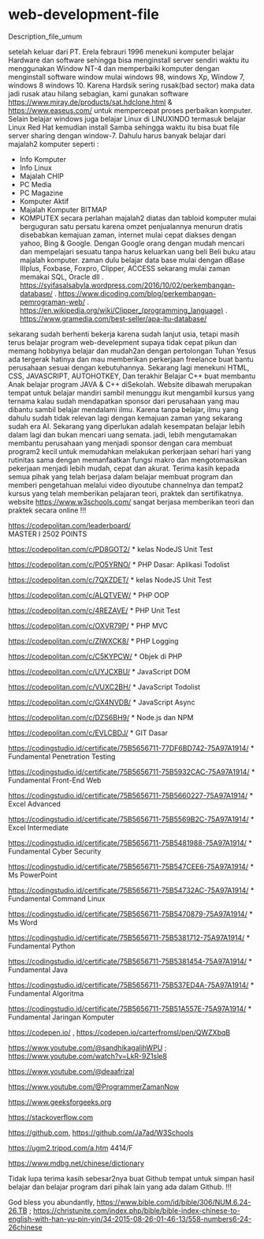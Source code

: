 # web-development-file
Description_file_umum

setelah keluar dari PT. Erela febrauri 1996 menekuni komputer belajar Hardware dan software
sehingga bisa menginstall server sendiri waktu itu menggunakan Window NT-4 dan memperbaiki
komputer dengan menginstall software window mulai windows 98, windows Xp, Window 7, windows 8
windows 10. Karena Hardsik sering rusak(bad sector) maka data jadi rusak atau hilang sebagian, kami gunakan software https://www.miray.de/products/sat.hdclone.html
& https://www.easeus.com/ untuk mempercepat proses perbaikan komputer.
Selain belajar windows juga belajar Linux di LINUXINDO termasuk belajar Linux Red Hat 
kemudian install Samba sehingga waktu itu bisa buat file server sharing dengan window-7.
Dahulu harus banyak belajar dari majalah2 komputer seperti :
- Info Komputer
- Info Linux
- Majalah CHIP
- PC Media
- PC Magazine
- Komputer Aktif
- Majalah Komputer BITMAP
- KOMPUTEX
secara perlahan majalah2 diatas dan tabloid komputer mulai berguguran satu persatu
karena omzet penjualannya menurun dratis disebabkan kemajuan zaman, internet mulai cepat
diakses dengan yahoo, Bing & Google.
Dengan Google orang dengan mudah mencari dan mempelajari sesuatu tanpa harus keluarkan
uang beli Beli buku atau majalah komputer.
zaman dulu belajar data base mulai dengan dBase IIIplus, Foxbase, Foxpro, Clipper, ACCESS
sekarang mulai zaman memakai SQL, Oracle dll
. https://syifasalsabyla.wordpress.com/2016/10/02/perkembangan-database/
. https://www.dicoding.com/blog/perkembangan-pemrograman-web/
. https://en.wikipedia.org/wiki/Clipper_(programming_language)
. https://www.gramedia.com/best-seller/apa-itu-database/

sekarang sudah berhenti bekerja karena sudah lanjut usia, tetapi  masih terus belajar program web-develepment
supaya tidak cepat pikun dan memang hobbynya belajar dan mudah2an dengan pertolongan Tuhan Yesus ada tergerak hatinya dan mau memberikan perkerjaan freelance buat bantu perusahaan sesuai dengan kebutuhannya.
Sekarang lagi menekuni HTML, CSS, JAVASCRIPT, AUTOHOTKEY, Dan terakhir Belajar C++ buat
membantu Anak belajar program JAVA & C++ diSekolah. 
Website dibawah merupakan tempat untuk belajar mandiri sambil menunggu ikut mengambil
kursus yang ternama kalau sudah mendapatkan sponsor dari perusahaan yang mau dibantu 
sambil belajar mendalami ilmu. Karena tanpa belajar, ilmu yang dahulu sudah tidak relevan 
lagi dengan kemajuan zaman yang sekarang sudah era AI.
Sekarang yang diperlukan adalah kesempatan belajar lebih dalam lagi dan bukan mencari uang semata. 
jadi, lebih mengutamakan membantu perusahaan yang menjadi sponsor dengan cara membuat program2 kecil 
untuk memudahkan melakukan perkerjaan sehari hari yang rutinitas sama dengan memanfaatkan fungsi makro
dan mengotomasikan pekerjaan menjadi lebih mudah, cepat dan akurat.
Terima kasih kepada semua pihak yang telah berjasa dalam belajar membuat program dan memberi pengetahuan
melalui video diyoutube channelnya dan tempat2 kursus yang telah memberikan pelajaran teori, praktek dan
sertifikatnya.
website https://www.w3schools.com/  sangat berjasa memberikan teori dan praktek secara online !!!

https://codepolitan.com/leaderboard/     
MASTER I  2502 POINTS

https://codepolitan.com/c/PD8GOT2/  * kelas NodeJS Unit Test

https://codepolitan.com/c/PO5YRNO/  * PHP Dasar: Aplikasi Todolist

https://codepolitan.com/c/7QXZDET/  * kelas NodeJS Unit Test

https://codepolitan.com/c/ALQTVEW/   * PHP OOP

https://codepolitan.com/c/4REZAVE/   * PHP Unit Test

https://codepolitan.com/c/OXVR79P/   *  PHP MVC

https://codepolitan.com/c/ZIWXCK8/   *  PHP Logging

https://codepolitan.com/c/C5KYPCW/   * Objek di PHP

https://codepolitan.com/c/UYJCXBU/ *  JavaScript DOM

https://codepolitan.com/c/VUXC2BH/ * JavaScript  Todolist

https://codepolitan.com/c/GX4NVDB/ * JavaScript Async

https://codepolitan.com/c/DZS6BH9/ * Node.js dan NPM

https://codepolitan.com/c/EVLCBDJ/ * GIT Dasar


https://codingstudio.id/certificate/75B5656711-77DF6BD742-75A97A1914/ * Fundamental Penetration Testing

https://codingstudio.id/certificate/75B5656711-75B5932CAC-75A97A1914/ * Fundamental Front-End Web

https://codingstudio.id/certificate/75B5656711-75B5660227-75A97A1914/ * Excel Advanced

https://codingstudio.id/certificate/75B5656711-75B5569B2C-75A97A1914/ * Excel Intermediate

https://codingstudio.id/certificate/75B5656711-75B5481988-75A97A1914/ * Fundamental Cyber Security

https://codingstudio.id/certificate/75B5656711-75B547CEE6-75A97A1914/ * Ms PowerPoint 

https://codingstudio.id/certificate/75B5656711-75B54732AC-75A97A1914/ * Fundamental Command Linux

https://codingstudio.id/certificate/75B5656711-75B5470879-75A97A1914/ * Ms Word 

https://codingstudio.id/certificate/75B5656711-75B5381712-75A97A1914/ * Fundamental Python

https://codingstudio.id/certificate/75B5656711-75B5381454-75A97A1914/ * Fundamental Java

https://codingstudio.id/certificate/75B5656711-75B537ED4A-75A97A1914/ * Fundamental Algoritma

https://codingstudio.id/certificate/75B5656711-75B51A557E-75A97A1914/ * Fundamental Jaringan Komputer


https://codepen.io/ , https://codepen.io/carterfromsl/pen/QWZXbqB

https://www.youtube.com/@sandhikagalihWPU ;
https://www.youtube.com/watch?v=LkR-9Z1sle8

https://www.youtube.com/@deaafrizal

https://www.youtube.com/@ProgrammerZamanNow

https://www.geeksforgeeks.org

https://stackoverflow.com

https://github.com, https://github.com/Ja7ad/W3Schools

https://ugm2.tripod.com/a.htm  4414/F

https://www.mdbg.net/chinese/dictionary

Tidak lupa terima kasih sebesar2nya buat Github tempat untuk simpan hasil belajar dan belajar
program dari pihak lain yang ada dalam Github. !!!

God bless you abundantly,
https://www.bible.com/id/bible/306/NUM.6.24-26.TB ;
https://christunite.com/index.php/bible/bible-index-chinese-to-english-with-han-yu-pin-yin/34-2015-08-26-01-46-13/558-numbers6-24-26chinese
